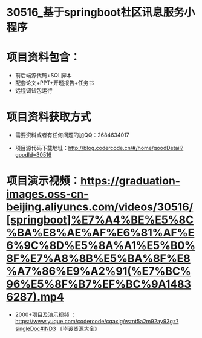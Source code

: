 
 #  30516_基于springboot社区讯息服务小程序
 
 #  项目资料包含：
 *  前后端源代码+SQL脚本
 *  配套论文+PPT+开题报告+任务书
 *  远程调试包运行

 #  项目资料获取方式
 *  需要资料或者有任何问题的加QQ：2684634017

 *  项目源代码下载地址：http://blog.codercode.cn/#/home/goodDetail?goodId=30516
   
 #  项目演示视频：https://graduation-images.oss-cn-beijing.aliyuncs.com/videos/30516/[springboot]%E7%A4%BE%E5%8C%BA%E8%AE%AF%E6%81%AF%E6%9C%8D%E5%8A%A1%E5%B0%8F%E7%A8%8B%E5%BA%8F%E8%A7%86%E9%A2%91(%E7%BC%96%E5%8F%B7%EF%BC%9A14836287).mp4
          
 *  2000+项目及演示视频 ：https://www.yuque.com/codercode/cqaxlg/wznt5a2m92ay93gz?singleDoc#lND3 《毕设资源大全》
   
